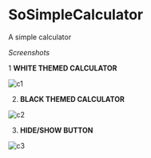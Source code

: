 # SoSimpleCalculator
A simple calculator


*Screenshots*

1 **WHITE THEMED CALCULATOR**

![c1](https://user-images.githubusercontent.com/45221397/69318325-f2ea6f80-0c62-11ea-8efc-7ca5e1f7395e.jpg)


2. **BLACK THEMED CALCULATOR**

![c2](https://user-images.githubusercontent.com/45221397/69318327-f2ea6f80-0c62-11ea-8b9d-4a6f0b520c22.jpg)


3. **HIDE/SHOW BUTTON**


![c3](https://user-images.githubusercontent.com/45221397/69318328-f2ea6f80-0c62-11ea-8717-6b48dce51923.jpg)
